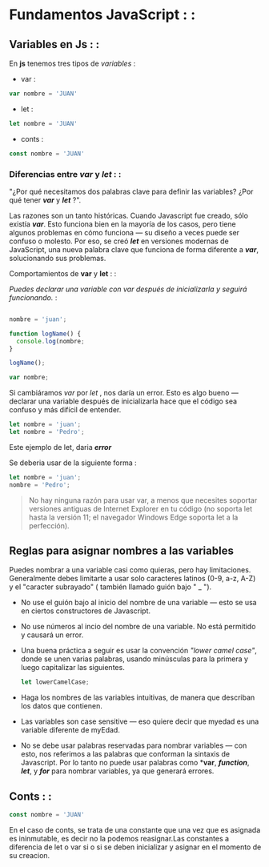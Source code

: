 # Fundamentos JavaScript : : 

## Variables en Js : :
En **js** tenemos tres tipos de *variables* : 

- var :

```javascript
var nombre = 'JUAN'
```

- let :

```javascript
let nombre = 'JUAN'
```
- conts :

```javascript
const nombre = 'JUAN'
```

### Diferencias entre *var* y *let* : :

"¿Por qué necesitamos dos palabras clave para definir las variables? ¿Por qué tener ***var*** y ***let*** ?".

Las razones son un tanto históricas. Cuando Javascript fue creado, sólo existía ***var***. Esto funciona bien en la mayoría de los casos, pero tiene algunos problemas en cómo funciona — su diseño a veces puede ser confuso o molesto. Por eso, se creó ***let*** en versiones modernas de JavaScript, una nueva palabra clave que funciona de forma diferente a ***var***, solucionando sus problemas.

Comportamientos de **var** y **let** : :

*Puedes declarar una variable con var después de inicializarla y seguirá funcionando.* : 

```javascript

nombre = 'juan';

function logName() {
  console.log(nombre;
}

logName();

var nombre;
```

Si  cambiáramos *var* por *let* , nos daría un error. Esto es algo bueno — declarar una variable después de inicializarla hace que el código sea confuso y más difícil de entender.   

```javascript
let nombre = 'juan';
let nombre = 'Pedro';
```
Este ejemplo de let, daria ***error***

Se deberia usar de la siguiente forma : 

```javascript
let nombre = 'juan';
nombre = 'Pedro';
```

> No hay ninguna razón para usar var, a menos que necesites soportar versiones antiguas de Internet Explorer en tu código (no soporta let hasta la versión 11; el navegador Windows Edge soporta let a la perfección).

## Reglas para asignar nombres a las variables

Puedes nombrar a una variable casi como quieras, pero hay limitaciones. Generalmente debes limitarte a usar solo caracteres latinos (0-9, a-z, A-Z) y el "caracter subrayado" ( también llamado guión bajo  " _  ").

- No use el guión bajo al inicio del nombre de una variable — esto se usa en ciertos constructores de Javascript.

- No use números al incio del nombre de una variable. No está permitido y causará un error.

- Una buena práctica a seguir es usar la convención *"lower camel case"*, donde se unen varias palabras, usando minúsculas para la primera y luego capitalizar las siguientes.

    ```javascript
    let lowerCamelCase;
    ```
- Haga los nombres de las variables intuitivas, de manera que describan los datos que contienen.

- Las variables son case sensitive — eso quiere decir que myedad es una variable diferente de myEdad.

- No se debe usar palabras reservadas para nombrar variables — con esto, nos referimos a las palabras que conforman la sintaxis de Javascript. Por lo tanto no puede usar palabras como ***var**, ***function***, ***let***, y ***for*** para nombrar variables, ya que generará errores.


## Conts : :

```javascript
const nombre = 'JUAN'
```

En el caso de conts, se trata de una constante que una vez que es asignada es ininmutable, es decir no la podemos reasignar.Las constantes a diferencia de let o var si o si se deben inicializar y asignar en el momento de su creacion.
